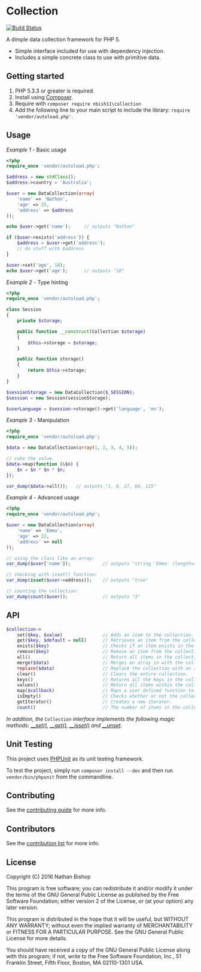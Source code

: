 # Collection

[![Build Status](https://travis-ci.org/nbish11/Collection.png?branch=master)](https://travis-ci.org/nbish11/Collection)

A dimple data collection framework for PHP 5.

* Simple interface included for use with dependency injection.
* Includes a simple concrete class to use with primitive data.

## Getting started

1. PHP 5.3.3 or greater is required.
2. Install using [Composer](#composer-installation).
3. Require with `composer require nbish11\collection`
4. Add the following line to your main script to include the library: `require 'vendor/autoload.php'`.

## Usage

*Example 1* - Basic usage

```php
<?php
require_once 'vendor/autoload.php';

$address = new stdClass();
$address->country = 'Australia';

$user = new DataCollection(array(
    'name' => 'Nathan',
    'age' => 25,
    'address' => $address
));

echo $user->get('name');     // outputs "Nathan"

if ($user->exists('address')) {
    $address = $user->get('address');
    // do stuff with $address
}

$user->set('age', 18);
echo $user->get('age');      // outputs "18"
```

*Example 2* - Type hinting

```php
<?php
require_once 'vendor/autoload.php';

class Session
{
    private $storage;

    public function __construct(Collection $storage)
    {
        $this->storage = $storage;
    }

    public function storage()
    {
        return $this->storage;
    }
}

$sessionStorage = new DataCollection($_SESSION);
$session = new Session(sessionStorage);

$userLanguage = $session->storage()->get('language', 'en');
```

*Example 3* - Manipulation

```php
<?php
require_once 'vendor/autoload.php';

$data = new DataCollection(array(1, 2, 3, 4, 5));

// cube the value.
$data->map(function (&$n) {
    $n = $n * $n * $n;
});

var_dump($data->all());   // outputs "1, 8, 27, 64, 125"
```

*Example 4* - Advanced usage

```php
<?php
require_once 'vendor/autoload.php';

$user = new DataCollection(array(
    'name' => 'Emma',
    'age' => 22,
    'address' => null
));

// using the class like an array:
var_dump($user['name']);            // outputs "string 'Emma' (length=4)"

// checking with isset() function:
var_dump(isset($user->address));    // outputs "true"

// counting the collection:
var_dump(count($user));             // outputs "3"
```

## API

```php
$collection->
    set($key, $value)               // Adds an item to the collection.
    get($key, $default = null)      // Retrieves an item from the collection.
    exists($key)                    // Checks if an item exists in the collection.
    remove($key)                    // Remove an item from the collection.
    all()                           // Return all items in the collection as a PHP array.
    merge($data)                    // Merges an array in with the collection (replaces items with matching keys).
    replace($data)                  // Replace the collection with an array (or collection).
    clear()                         // Clears the entire collection.
    keys()                          // Returns all the keys in the collection.
    values()                        // Return all items within the collection.
    map($callback)                  // Maps a user defined function to each item within the collection.
    isEmpty()                       // Checks whether or not the collection is empty.
    getIterator()                   // Creates a new iterator.
    count()                         // The number of items in the collection.
```

*In addition, the `Collection` interface implements the following magic methods: [__set()](), [__get()](), [__isset()]() and [__unset]().*

## Unit Testing

This project uses [PHPUnit](https://github.com/sebastianbergmann/phpunit/) as its unit testing framework.

To test the project, simply run `composer install --dev` and then run `vendor/bin/phpunit` from the commandline.

## Contributing

See the [contributing guide](CONTRIBUTING.md) for more info.

## Contributors

See the [contribution list](CONTRIBUTORS.md) for more info.

## License

Copyright (C) 2016  Nathan Bishop

This program is free software; you can redistribute it and/or modify
it under the terms of the GNU General Public License as published by
the Free Software Foundation; either version 2 of the License, or
(at your option) any later version.

This program is distributed in the hope that it will be useful,
but WITHOUT ANY WARRANTY; without even the implied warranty of
MERCHANTABILITY or FITNESS FOR A PARTICULAR PURPOSE.  See the
GNU General Public License for more details.

You should have received a copy of the GNU General Public License along
with this program; if not, write to the Free Software Foundation, Inc.,
51 Franklin Street, Fifth Floor, Boston, MA 02110-1301 USA.
